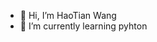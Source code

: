 - 👋 Hi, I’m HaoTian Wang
- 🌱 I’m currently learning pyhton

<!---
wht-bigsky000/wht-bigsky000 is a ✨ special ✨ repository because its `README.md` (this file) appears on your GitHub profile.
You can click the Preview link to take a look at your changes.
--->
